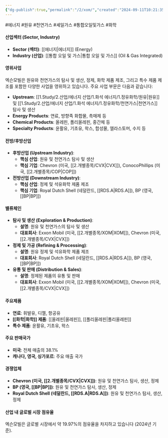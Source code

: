 ```yaml
---
{"dg-publish":true,"permalink":"/2/xom/","created":"2024-09-11T10:21:35.714+09:00","updated":"2025-06-03T20:06:02.241+09:00"}
---
```


#에너지 #원유 #천연가스 #셰일가스 #통합오일및가스 #화학

#### 산업섹터 (Sector, Industry)

- **Sector (섹터)**: [[에너지\|에너지]] (Energy)
- **Industry (산업)**: [[통합 오일 및 가스\|통합 오일 및 가스]] (Oil & Gas Integrated)

#### 영위사업

엑슨모빌은 원유와 천연가스의 탐사 및 생산, 정제, 화학 제품 제조, 그리고 특수 제품 제조를 포함한 다양한 사업을 영위하고 있습니다. 주요 사업 부문은 다음과 같습니다:

- **Upstream**: [[1.Study/2.산업/에너지 산업/1.화석 에너지/1.정유화학/원유\|원유]] 및 [[1.Study/2.산업/에너지 산업/1.화석 에너지/1.정유화학/천연가스\|천연가스]] 탐사 및 생산
- **Energy Products**: 연료, 방향족 화합물, 촉매제 등
- **Chemical Products**: 올레핀, 폴리올레핀, 중간체 등
- **Specialty Products**: 윤활유, 기초유, 왁스, 합성물, 엘라스토머, 수지 등

#### 전방/후방산업

- **후방산업 (Upstream Industry)**:
    - **핵심 산업**: 원유 및 천연가스 탐사 및 생산
    - **핵심 기업**: Chevron (미국, [[2.개별종목/CVX\|CVX]]), ConocoPhillips (미국, [[2.개별종목/COP\|COP]])
- **전방산업 (Downstream Industry)**:
    - **핵심 산업**: 정제 및 석유화학 제품 제조
    - **핵심 기업**: Royal Dutch Shell (네덜란드, [[RDS.A\|RDS.A]]), BP (영국, [[BP\|BP]])

#### 밸류체인

- **탐사 및 생산 (Exploration & Production)**:
    - **설명**: 원유 및 천연가스의 탐사 및 생산
    - **대표회사**: Exxon Mobil (미국, [[2.개별종목/XOM\|XOM]]), Chevron (미국, [[2.개별종목/CVX\|CVX]])
- **정제 및 가공 (Refining & Processing)**:
    - **설명**: 원유 정제 및 석유화학 제품 제조
    - **대표회사**: Royal Dutch Shell (네덜란드, [[RDS.A\|RDS.A]]), BP (영국, [[BP\|BP]])
- **유통 및 판매 (Distribution & Sales)**:
    - **설명**: 정제된 제품의 유통 및 판매
    - **대표회사**: Exxon Mobil (미국, [[2.개별종목/XOM\|XOM]]), Chevron (미국, [[2.개별종목/CVX\|CVX]])

#### 주요제품

- **연료**: 휘발유, 디젤, 항공유
- **[[화학\|화학]] 제품**: [[올레핀\|올레핀]], [[폴리올레핀\|폴리올레핀]]
- **특수 제품**: 윤활유, 기초유, 왁스

#### 주요 판매국가

- **미국**: 전체 매출의 38.1%
- **캐나다, 영국, 싱가포르**: 주요 매출 국가

#### 경쟁업체

- **Chevron (미국, [[2.개별종목/CVX\|CVX]])**: 원유 및 천연가스 탐사, 생산, 정제
- **BP (영국, [[BP\|BP]])**: 원유 및 천연가스 탐사, 생산, 정제
- **Royal Dutch Shell (네덜란드, [[RDS.A\|RDS.A]])**: 원유 및 천연가스 탐사, 생산, 정제

#### 산업 내 글로벌 시장 점유율

엑슨모빌은 글로벌 시장에서 약 19.97%의 점유율을 차지하고 있습니다 (2024년 기준).